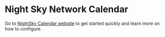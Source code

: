 # Night Sky Network Calendar

Go to [NightSky Calendar website](http://nsn-calendar.org/instructions) to get started quickly and learn more on how to configure.
